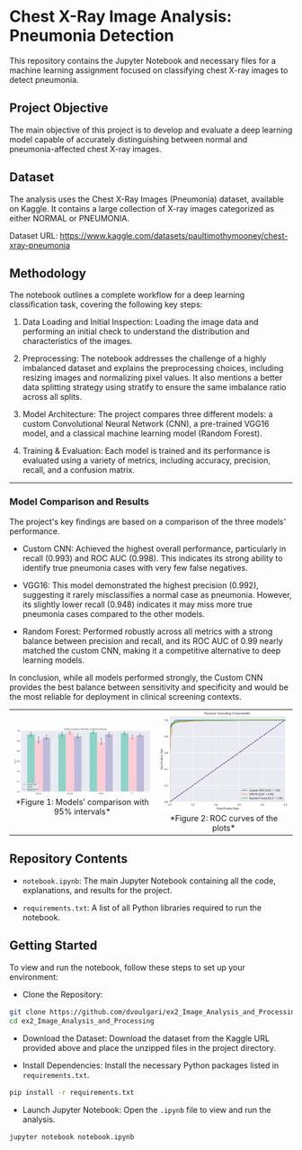# Chest X-Ray Image Analysis: Pneumonia Detection
This repository contains the Jupyter Notebook and necessary files for a machine learning assignment focused on classifying chest X-ray images to detect pneumonia.

## Project Objective

The main objective of this project is to develop and evaluate a deep learning model capable of accurately distinguishing between normal and pneumonia-affected chest X-ray images.

## Dataset

The analysis uses the Chest X-Ray Images (Pneumonia) dataset, available on Kaggle. It contains a large collection of X-ray images categorized as either NORMAL or PNEUMONIA.

Dataset URL: https://www.kaggle.com/datasets/paultimothymooney/chest-xray-pneumonia

## Methodology

The notebook outlines a complete workflow for a deep learning classification task, covering the following key steps:

1) Data Loading and Initial Inspection: Loading the image data and performing an initial check to understand the distribution and characteristics of the images.

2) Preprocessing: The notebook addresses the challenge of a highly imbalanced dataset and explains the preprocessing choices, including resizing images and normalizing pixel values. It also mentions a better data splitting strategy using stratify to ensure the same imbalance ratio across all splits.

3) Model Architecture: The project compares three different models: a custom Convolutional Neural Network (CNN), a pre-trained VGG16 model, and a classical machine learning model (Random Forest).

4) Training & Evaluation: Each model is trained and its performance is evaluated using a variety of metrics, including accuracy, precision, recall, and a confusion matrix.

---

### Model Comparison and Results

The project's key findings are based on a comparison of the three models' performance.

- Custom CNN: Achieved the highest overall performance, particularly in recall (0.993) and ROC AUC (0.998). This indicates its strong ability to identify true pneumonia cases with very few false negatives.

- VGG16: This model demonstrated the highest precision (0.992), suggesting it rarely misclassifies a normal case as pneumonia. However, its slightly lower recall (0.948) indicates it may miss more true pneumonia cases compared to the other models.

- Random Forest: Performed robustly across all metrics with a strong balance between precision and recall, and its ROC AUC of 0.99 nearly matched the custom CNN, making it a competitive alternative to deep learning models.

In conclusion, while all models performed strongly, the Custom CNN provides the best balance between sensitivity and specificity and would be the most reliable for deployment in clinical screening contexts.

<table>
  <tr>
    <td style="text-align: center;">
      <img src="https://github.com/dvoulgari/ex2_Image_Analysis_and_Processing/blob/main/notebook/models_comp.png" alt="Models' comparison with 95% intervals" width="450">
      <br>
      *Figure 1: Models' comparison with 95% intervals*
    </td>
    <td style="text-align: center;">
      <img src="https://github.com/dvoulgari/ex2_Image_Analysis_and_Processing/blob/main/notebook/ROC_curves.png" alt="ROC curves of the plots" width="450">
      <br>
      *Figure 2: ROC curves of the plots*
    </td>
  </tr>
</table>

## Repository Contents

- `notebook.ipynb`: The main Jupyter Notebook containing all the code, explanations, and results for the project.

- `requirements.txt`: A list of all Python libraries required to run the notebook.

## Getting Started

To view and run the notebook, follow these steps to set up your environment:

- Clone the Repository:

```bash
git clone https://github.com/dvoulgari/ex2_Image_Analysis_and_Processing.git
cd ex2_Image_Analysis_and_Processing
```
- Download the Dataset: Download the dataset from the Kaggle URL provided above and place the unzipped files in the project directory.

- Install Dependencies: Install the necessary Python packages listed in `requirements.txt`.

```bash
pip install -r requirements.txt
```

- Launch Jupyter Notebook: Open the `.ipynb` file to view and run the analysis.

```bash
jupyter notebook notebook.ipynb
```
